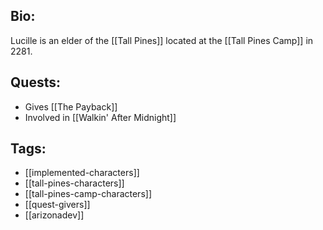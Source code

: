 ## Bio:

Lucille is an elder of the [[Tall Pines]] located at the [[Tall Pines Camp]] in 2281.

## Quests:

- Gives [[The Payback]]
- Involved in [[Walkin' After Midnight]]

## Tags:

- [[implemented-characters]]
- [[tall-pines-characters]]
- [[tall-pines-camp-characters]]
- [[quest-givers]]
- [[arizonadev]]